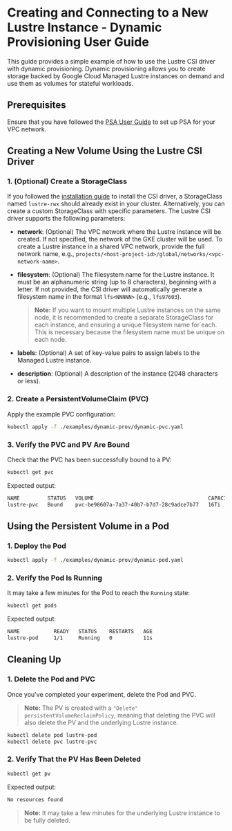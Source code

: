 <!--
Copyright 2025 Google LLC

Licensed under the Apache License, Version 2.0 (the "License");
you may not use this file except in compliance with the License.
You may obtain a copy of the License at

    https://www.apache.org/licenses/LICENSE-2.0

Unless required by applicable law or agreed to in writing, software
distributed under the License is distributed on an "AS IS" BASIS,
WITHOUT WARRANTIES OR CONDITIONS OF ANY KIND, either express or implied.
See the License for the specific language governing permissions and
limitations under the License.
-->

# Creating and Connecting to a New Lustre Instance - Dynamic Provisioning User Guide

This guide provides a simple example of how to use the Lustre CSI driver with dynamic provisioning. Dynamic provisioning allows you to create storage backed by Google Cloud Managed Lustre instances on demand and use them as volumes for stateful workloads.

## Prerequisites
<!-- TODO(tyuchn): Replace with public links once available -->
Ensure that you have followed the [PSA User Guide](https://docs.google.com/document/d/1gtUVnP7oSFYy5aXbzvAtuINv4yHaU13HZlTWsh9Vr5Y/edit?resourcekey=0-KBYX96tpMJDmI61dYHQeEw&tab=t.0#heading=h.obpoye6pop6b) to set up PSA for your VPC network.

## Creating a New Volume Using the Lustre CSI Driver

### 1. (Optional) Create a StorageClass

If you followed the [installation guide](installation.md#install) to install the CSI driver, a StorageClass named `lustre-rwx` should already exist in your cluster. Alternatively, you can create a custom StorageClass with specific parameters. The Lustre CSI driver supports the following parameters:

- **network**: (Optional) The VPC network where the Lustre instance will be created. If not specified, the network of the GKE cluster will be used.
  To create a Lustre instance in a shared VPC network, provide the full network name, e.g.,
  `projects/<host-project-id>/global/networks/<vpc-network-name>`.

- **filesystem**: (Optional) The filesystem name for the Lustre instance. It must be an alphanumeric string (up to 8 characters), beginning with a letter.
  If not provided, the CSI driver will automatically generate a filesystem name in the format `lfs<NNNNN>` (e.g., `lfs97603`).

  > **Note:** If you want to mount multiple Lustre instances on the same node, it is recommended to create a separate StorageClass for each instance, and ensuring a unique filesystem name for each. This is necessary because the filesystem name must be unique on each node.

- **labels**: (Optional) A set of key-value pairs to assign labels to the Managed Lustre instance.

- **description**: (Optional) A description of the instance (2048 characters or less).

### 2. Create a PersistentVolumeClaim (PVC)

Apply the example PVC configuration:

```bash
kubectl apply -f ./examples/dynamic-prov/dynamic-pvc.yaml
```

### 3. Verify the PVC and PV Are Bound

Check that the PVC has been successfully bound to a PV:

```bash
kubectl get pvc
```

Expected output:

```bash
NAME         STATUS   VOLUME                                     CAPACITY   ACCESS MODES   STORAGECLASS   VOLUMEATTRIBUTESCLASS   AGE
lustre-pvc   Bound    pvc-be98607a-7a37-40b7-b7d7-28c9adce7b77   16Ti       RWX            lustre-rwx     <unset>                 24s
```

## Using the Persistent Volume in a Pod

### 1. Deploy the Pod

```bash
kubectl apply -f ./examples/dynamic-prov/dynamic-pod.yaml
```

### 2. Verify the Pod Is Running

It may take a few minutes for the Pod to reach the `Running` state:

```bash
kubectl get pods
```

Expected output:

```bash
NAME           READY   STATUS    RESTARTS   AGE
lustre-pod     1/1     Running   0          11s
```

## Cleaning Up

### 1. Delete the Pod and PVC

Once you've completed your experiment, delete the Pod and PVC.

> **Note:** The PV is created with a `"Delete"` `persistentVolumeReclaimPolicy`, meaning that deleting the PVC will also delete the PV and the underlying Lustre instance.

```bash
kubectl delete pod lustre-pod
kubectl delete pvc lustre-pvc
```

### 2. Verify That the PV Has Been Deleted

```bash
kubectl get pv
```

Expected output:

```bash
No resources found
```

> **Note:** It may take a few minutes for the underlying Lustre instance to be fully deleted.
